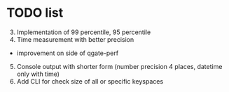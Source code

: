  # TODO list
 

3. Implementation of 99 percentile, 95 percentile
4. Time measurement with better precision
  - improvement on side of qgate-perf
5. Console output with shorter form (number precision 4 places,
   datetime only with time)
7. Add CLI for check size of all or specific keyspaces
